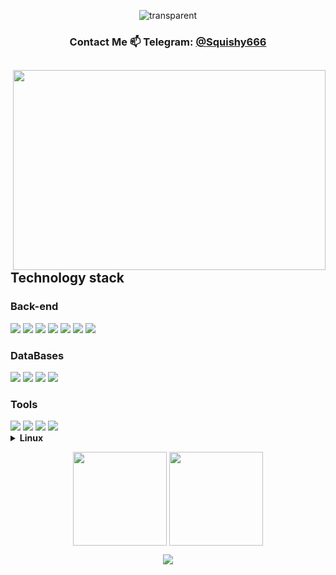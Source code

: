 <div align="center">

![transparent](https://capsule-render.vercel.app/api?type=transparent&fontColor=703ee5&text=Hey,+I'm+Vladimir&height=150&fontSize=60&desc=Python+Developer&descAlignY=75&descAlign=60)
</div>
<!-- [![Typing SVG](https://readme-typing-svg.herokuapp.com/?color=624e81&size=35&center=true&vCenter=true&width=1000&lines=Hey👋;I'm+Vladimir;Backend+Developer)](https://git.io/typing-svg) -->

<div align="center">

  
<h3>Contact Me 📫  Telegram: <a href="https://telegram.me/Squishy666">@Squishy666</a></h3>
</div>


<div align="">
<img align="right" height=320 width=500 src='https://camo.githubusercontent.com/5ddf73ad3a205111cf8c686f687fc216c2946a75005718c8da5b837ad9de78c9/68747470733a2f2f7468756d62732e6766796361742e636f6d2f4576696c4e657874446576696c666973682d736d616c6c2e676966'>
<h2>Technology stack</h2>

<h3>Back-end</h3>

<img src="https://img.shields.io/badge/-Python-black?style=for-the-badge&logo=Python">
<img src="https://img.shields.io/badge/django-%23092E20.svg?style=for-the-badge&logo=django&logoColor=white">
<img src="https://img.shields.io/badge/-DRF-red?style=for-the-badge&logo=Django">
<img src="https://img.shields.io/badge/-FastAPI-%2300C7B7?style=for-the-badge&logo=FastAPI">
<img src="https://img.shields.io/badge/-Flask-gray?style=for-the-badge&logo=Flask">
<img src="https://img.shields.io/badge/-Celery-%2300C7B7?style=for-the-badge&logo=Celery">
 <img src="https://img.shields.io/badge/-Aiogram-blue?style=for-the-badge&logo=Aiogram">


<h3>DataBases</h3>
<img src="https://img.shields.io/badge/-Postgresql-%232c3e50?style=for-the-badge&logo=Postgresql">
<img src="https://img.shields.io/badge/-MSSQL-gray?style=for-the-badge&logo=Microsoft SQL Server">
<img src="https://img.shields.io/badge/-Redis-orange?style=for-the-badge&logo=Redis">
<img src="https://img.shields.io/badge/-Mongo-brown?style=for-the-badge&logo=Mongodb">

<h3>Tools</h3>
<img src="https://img.shields.io/badge/-Github-181717?style=for-the-badge&logo=Github">
<img src="https://img.shields.io/badge/-GitLab-FCA121?style=for-the-badge&logo=gitlab">
<img src="https://img.shields.io/badge/-Git-black?style=for-the-badge&logo=Git">

<img src="https://img.shields.io/badge/-Docker-46a2f1?style=for-the-badge&logo=docker&logoColor=white">
<details>
<summary><b>Linux</b></summary>
<img src="https://img.shields.io/badge/-Linux-black?style=for-the-badge&logo=Linux">
<img src="https://img.shields.io/badge/-Kali-black?style=for-the-badge&logo=Kali Linux">
<img src="https://img.shields.io/badge/-Ubuntu-black?style=for-the-badge&logo=Ubuntu">
<img src="https://img.shields.io/badge/-Debian-black?style=for-the-badge&logo=Debian">
 </details>	
 <div align="">

<p align="center">
  <a>
    <img align="center"
         height="150em"
         src="https://github-readme-stats.vercel.app/api?username=justlike420&theme=jolly&show_icons=true&hide_border=true"/>
    </a>
  <a>
    <img align="center"
         height="150em"
         src="https://streak-stats.demolab.com?user=JustLike420&theme=jolly&hide_border=true"/>
    </a>
</p>
   
<div align="center">

![](https://profile-counter.glitch.me/%7BJustLike420%7D/count.svg)
 </div>
